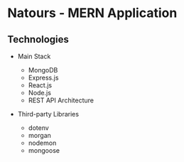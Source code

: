 # Natours - MERN Application

## Technologies

-   Main Stack

    -   MongoDB
    -   Express.js
    -   React.js
    -   Node.js
    -   REST API Architecture

-   Third-party Libraries

    -   dotenv
    -   morgan
    -   nodemon
    -   mongoose
